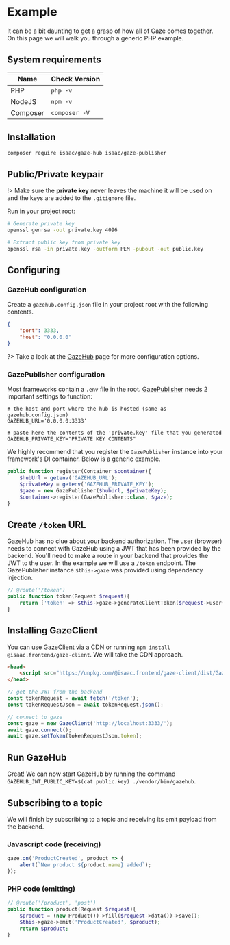 # Example

It can be a bit daunting to get a grasp of how all of Gaze comes together. On this page we will walk you through a generic PHP example.

## System requirements
| Name | Check Version
| --- | --- |
| PHP | `php -v` |
| NodeJS | `npm -v` |
| Composer | `composer -V` |

## Installation
```bash
composer require isaac/gaze-hub isaac/gaze-publisher
```

## Public/Private keypair

!> Make sure the **private key** never leaves the machine it will be used on and the keys are added to the `.gitignore` file.

Run in your project root:
```bash
# Generate private key
openssl genrsa -out private.key 4096

# Extract public key from private key
openssl rsa -in private.key -outform PEM -pubout -out public.key
```

## Configuring

### GazeHub configuration
Create a `gazehub.config.json` file in your project root with the following contents.
```json
{
    "port": 3333,
    "host": "0.0.0.0"
}
```

?> Take a look at the [GazeHub](gazehub) page for more configuration options.

### GazePublisher configuration

Most frameworks contain a `.env` file in the root.
[GazePublisher](gazepublisher) needs 2 important settings to function:

```env
# the host and port where the hub is hosted (same as gazehub.config.json)
GAZEHUB_URL='0.0.0.0:3333'

# paste here the contents of the 'private.key' file that you generated
GAZEHUB_PRIVATE_KEY="PRIVATE KEY CONTENTS"
```

We highly recommend that you register the `GazePublisher` instance into your framework's DI container. Below is a generic example.

```php
public function register(Container $container){
    $hubUrl = getenv('GAZEHUB_URL');
    $privateKey = getenv('GAZEHUB_PRIVATE_KEY');
    $gaze = new GazePublisher($hubUrl, $privateKey);
    $container->register(GazePublisher::class, $gaze);
}
```

## Create `/token` URL

GazeHub has no clue about your backend authorization. The user (browser) needs to connect with GazeHub using a JWT that has been provided by the backend. You'll need to make a route in your backend that provides the JWT to the user. In the example we will use a `/token` endpoint. The GazePublisher instance `$this->gaze` was provided using dependency injection.

```php
// @route('/token')
public function token(Request $request){
    return ['token' => $this->gaze->generateClientToken($request->user()->getRoles())];
}
```

## Installing GazeClient

You can use GazeClient via a CDN or running `npm install @isaac.frontend/gaze-client`. We will take the CDN approach.

```html
<head>
    <script src="https://unpkg.com/@isaac.frontend/gaze-client/dist/GazeClient.js" defer></script>
</head>
```

```js
// get the JWT from the backend
const tokenRequest = await fetch('/token');
const tokenRequestJson = await tokenRequest.json();

// connect to gaze
const gaze = new GazeClient('http://localhost:3333/');
await gaze.connect();
await gaze.setToken(tokenRequestJson.token);
```

## Run GazeHub

Great! We can now start GazeHub by running the command `GAZEHUB_JWT_PUBLIC_KEY=$(cat public.key) ./vendor/bin/gazehub`.

## Subscribing to a topic

We will finish by subscribing to a topic and receiving its emit payload from the backend.

### Javascript code (receiving)

```js
gaze.on('ProductCreated', product => {
    alert(`New product ${product.name} added`);
});
```

### PHP code (emitting)
```php
// @route('/product', 'post')
public function product(Request $request){
    $product = (new Product())->fill($request->data())->save();
    $this->gaze->emit('ProductCreated', $product);
    return $product;
}
```
